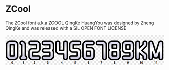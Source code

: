 # ZCool
The ZCool font a.k.a ZCOOL QingKe HuangYou was designed by Zheng QingKe and was released with a SIL OPEN FONT LICENSE

![zcool-overview](/zcool/zcool.png)